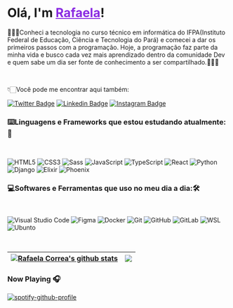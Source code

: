 # Olá, I'm <a href="https://linkedin.com/in/rafaelafccorrea" target="_blank" style="color:#8A2BE2">Rafaela</a>!

👩🏻‍💻Conheci a tecnologia no curso técnico em informática do IFPA(Instituto Federal de Educação, Ciência e Tecnologia do Pará) e comecei a dar os primeiros passos com a programação. Hoje, a programação faz parte da minha vida e busco cada vez mais aprendizado dentro da comunidade Dev e quem sabe um dia ser fonte de conhecimento a ser compartilhado.🙋🏻‍♀️

<br />

👇🏻Você pode me encontrar aqui também:

[![Twitter Badge](https://img.shields.io/badge/-@rafaelacorrea1-4B0082?style=flat-square&logo=Twitter&logoColor=white&link=https://twitter.com/rafaelacorrea1)](https://twitter.com/rafaelacorrea1)
[![Linkedin Badge](https://img.shields.io/badge/-rafaelafccorrea-4B0082?style=flat-square&logo=Linkedin&logoColor=white&link=https://linkedin.com/in/rafaelafccorrea)](https://linkedin.com/in/rafaelafccorrea)
[![Instagram Badge](https://img.shields.io/badge/-@rafaelaffc-4B0082?style=flat-square&logo=Instagram&logoColor=white&link=https://www.instagram.com/rafaelaffc/)](https://www.instagram.com/rafaelaffc/)


### ⌨️Linguagens e Frameworks que estou estudando atualmente:🚀

<br />

![HTML5](https://img.shields.io/badge/-HTML5-4B0082?style=flat&logo=html5&logoColor=ffffff&labelColor=4B0082)
![CSS3](https://img.shields.io/badge/-CSS3-4B0082?style=flat&logo=css3&logoColor=ffffff&labelColor=4B0082) 
![Sass](https://img.shields.io/badge/-Sass-4B0082?style=flat&logo=sass&logoColor=ffffff&labelColor=%4B0082)
![JavaScript](https://img.shields.io/badge/-JavaScript-4B0082?style=flat&logo=javascript&logoColor=ffffff&labelColor=4B0082)
![TypeScript](https://img.shields.io/badge/-TypeScript-4B0082?style=flat&logo=TypeScript&logoColor=ffffff&labelColor=4B0082)
![React](https://img.shields.io/badge/-React-4B0082?style=flat&logo=React&logoColor=ffffff&labelColor=4B0082)
![Python](https://img.shields.io/badge/-Python-4B0082?style=flat&logo=Python&logoColor=ffffff&labelColor=4B0082)
![Django](https://img.shields.io/badge/-Django-4B0082?style=flat&logo=Django&logoColor=ffffff&labelColor=4B0082)
![Elixir](https://img.shields.io/badge/-Elixir-4B0082?style=flat&logo=Elixir&logoColor=ffffff&labelColor=4B0082)
![Phoenix](https://img.shields.io/badge/-Phoenix-4B0082?style=flat&logo=Phoenix&logoColor=ffffff&labelColor=4B0082)


### 💻Softwares e Ferramentas que uso no meu dia a dia:🛠️

<br />

![Visual Studio Code](https://img.shields.io/badge/-VSCode-4B0082?style=flat&logo=visual-studio-code&labelColor=4B0082)
![Figma](https://img.shields.io/badge/-Figma-4B0082?style=flat&logo=figma&logoColor=ffffff&labelColor=4B0082)
![Docker](https://img.shields.io/badge/-Docker-4B0082?style=flat&logo=docker&logoColor=ffffff&labelColor=4B0082)
![Git](https://img.shields.io/badge/-Git-4B0082?style=flat&logo=git&logoColor=ffffff&labelColor=4B0082)
![GitHub](https://img.shields.io/badge/-GitHub-4B0082?style=flat&logo=github&logoColor=ffffff&labelColor=4B0082)
![GitLab](https://img.shields.io/badge/-GitLab-4B0082?style=flat&logo=gitlab&logoColor=ffffff&labelColor=4B0082)
![WSL](https://img.shields.io/badge/-WSL-4B0082?style=flat&logo=windows&logoColor=ffffff&labelColor=4B0082)
![Ubunto](https://img.shields.io/badge/-Ubunto-4B0082?style=flat&logo=linux&logoColor=ffffff&labelColor=4B0082)

<br />


| <a href="https://github.com/rafaelacorrea/github-readme-stats"><img align="center" src="https://github-readme-stats.vercel.app/api?username=rafaelacorrea&show_icons=true&include_all_commits=true&theme=synthwave&hide_border=true" alt="Rafaela Correa's github stats" /></a> | <a href="https://github.com/rafaelacorrea/github-readme-stats"><img align="center" src="https://github-readme-stats.vercel.app/api/top-langs/?username=rafaelacorrea&layout=compact&theme=synthwave&hide_border=true" /></a> |
| ------------- | ------------- |

### Now Playing 🎧

[![spotify-github-profile](https://spotify-github-profile.vercel.app/api/view?uid=223p2gx6obbktssf26xttvmki&cover_image=true&theme=novatorem&bar_color=924eb1&bar_color_cover=false)](https://github.com/kittinan/spotify-github-profile)
